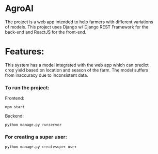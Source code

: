 # AgroAI
The project is a web app intended to help farmers with different variations of models.
This project uses Django w/ Django REST Framework for the back-end and ReactJS for the front-end.

# Features:
This system has a model integrated with the web app which can predict crop yield based on location and season of the farm.
The model suffers from inaccuracy due to inconsistent data.

### To run the project: 
Frontend: 

    npm start 
Backend: 

    python manage.py runserver
### For creating a super user:
    python manage.py createsuper user

